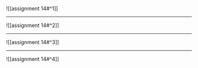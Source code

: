 ![[assignment 14#^1]]

---

![[assignment 14#^2]]

---

![[assignment 14#^3]]

---

![[assignment 14#^4]]